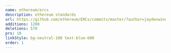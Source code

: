 ```yaml
---
name: ethereum/ercs
description: ethereum standards
url: https://github.com/ethereum/ERCs/commits/master/?author=jaydenwindle
additions: 1200
deletions: 570
prs: 10
linkStyle: bg-neutral-100 text-blue-600
order: 1
---
```


